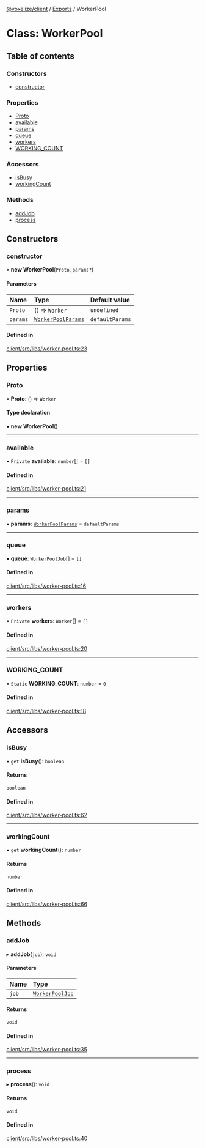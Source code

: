 [@voxelize/client](../README.md) / [Exports](../modules.md) / WorkerPool

# Class: WorkerPool

## Table of contents

### Constructors

- [constructor](WorkerPool.md#constructor)

### Properties

- [Proto](WorkerPool.md#proto)
- [available](WorkerPool.md#available)
- [params](WorkerPool.md#params)
- [queue](WorkerPool.md#queue)
- [workers](WorkerPool.md#workers)
- [WORKING\_COUNT](WorkerPool.md#working_count)

### Accessors

- [isBusy](WorkerPool.md#isbusy)
- [workingCount](WorkerPool.md#workingcount)

### Methods

- [addJob](WorkerPool.md#addjob)
- [process](WorkerPool.md#process)

## Constructors

### constructor

• **new WorkerPool**(`Proto`, `params?`)

#### Parameters

| Name | Type | Default value |
| :------ | :------ | :------ |
| `Proto` | () => `Worker` | `undefined` |
| `params` | [`WorkerPoolParams`](../modules.md#workerpoolparams) | `defaultParams` |

#### Defined in

[client/src/libs/worker-pool.ts:23](https://github.com/shaoruu/voxelize/blob/63b1cce/client/src/libs/worker-pool.ts#L23)

## Properties

### Proto

• **Proto**: () => `Worker`

#### Type declaration

• **new WorkerPool**()

___

### available

• `Private` **available**: `number`[] = `[]`

#### Defined in

[client/src/libs/worker-pool.ts:21](https://github.com/shaoruu/voxelize/blob/63b1cce/client/src/libs/worker-pool.ts#L21)

___

### params

• **params**: [`WorkerPoolParams`](../modules.md#workerpoolparams) = `defaultParams`

___

### queue

• **queue**: [`WorkerPoolJob`](../modules.md#workerpooljob)[] = `[]`

#### Defined in

[client/src/libs/worker-pool.ts:16](https://github.com/shaoruu/voxelize/blob/63b1cce/client/src/libs/worker-pool.ts#L16)

___

### workers

• `Private` **workers**: `Worker`[] = `[]`

#### Defined in

[client/src/libs/worker-pool.ts:20](https://github.com/shaoruu/voxelize/blob/63b1cce/client/src/libs/worker-pool.ts#L20)

___

### WORKING\_COUNT

▪ `Static` **WORKING\_COUNT**: `number` = `0`

#### Defined in

[client/src/libs/worker-pool.ts:18](https://github.com/shaoruu/voxelize/blob/63b1cce/client/src/libs/worker-pool.ts#L18)

## Accessors

### isBusy

• `get` **isBusy**(): `boolean`

#### Returns

`boolean`

#### Defined in

[client/src/libs/worker-pool.ts:62](https://github.com/shaoruu/voxelize/blob/63b1cce/client/src/libs/worker-pool.ts#L62)

___

### workingCount

• `get` **workingCount**(): `number`

#### Returns

`number`

#### Defined in

[client/src/libs/worker-pool.ts:66](https://github.com/shaoruu/voxelize/blob/63b1cce/client/src/libs/worker-pool.ts#L66)

## Methods

### addJob

▸ **addJob**(`job`): `void`

#### Parameters

| Name | Type |
| :------ | :------ |
| `job` | [`WorkerPoolJob`](../modules.md#workerpooljob) |

#### Returns

`void`

#### Defined in

[client/src/libs/worker-pool.ts:35](https://github.com/shaoruu/voxelize/blob/63b1cce/client/src/libs/worker-pool.ts#L35)

___

### process

▸ **process**(): `void`

#### Returns

`void`

#### Defined in

[client/src/libs/worker-pool.ts:40](https://github.com/shaoruu/voxelize/blob/63b1cce/client/src/libs/worker-pool.ts#L40)
